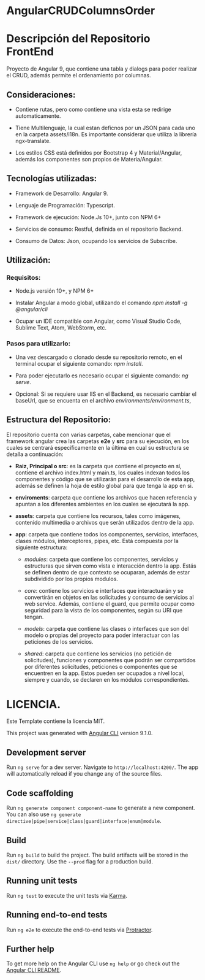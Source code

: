 # AngularCRUDColumnsOrder

Descripción del Repositorio FrontEnd
====================================

Proyecto de Angular 9, que contiene una tabla y dialogs para poder realizar el CRUD, además permite el ordenamiento por columnas.

Consideraciones:
----------------

-   Contiene rutas, pero como contiene una vista esta se redirige automaticamente.

-   Tiene Multilenguaje, la cual estan deficnos por un JSON para cada uno en la carpeta assets/i18n. Es importante considerar que utiliza la librería ngx-translate.

-   Los estilos CSS está definidos por Bootstrap 4 y Material/Angular, además los componentes son propios de Materia/Angular.


Tecnologías utilizadas:
-----------------------

-   Framework de Desarrollo: Angular 9.

-   Lenguaje de Programación: Typescript.

-   Framework de ejecución: Node.Js 10+, junto con NPM 6+

-   Servicios de consumo: Restful, definida en el repositorio Backend.

-   Consumo de Datos: Json, ocupando los servicios de Subscribe.

Utilización:
------------

### Requisitos:

-   Node.js versión 10+, y NPM 6+

-   Instalar Angular a modo global, utilizando el comando *npm install
    -g \@angular/cli*

-   Ocupar un IDE compatible con Angular, como Visual Studio Code,
    Sublime Text, Atom, WebStorm, etc.

### Pasos para utilizarlo:

-   Una vez descargado o clonado desde su repositorio remoto, en el
    terminal ocupar el siguiente comando: *npm install*.

-   Para poder ejecutarlo es necesario ocupar el siguiente comando: *ng serve*.

-   Opcional: Si se requiere usar IIS en el Backend, es necesario cambiar el baseUrl, que se encuenta en el archivo *environments/environment.ts*, 

Estructura del Repositorio:
---------------------------

El repositorio cuenta con varias carpetas, cabe mencionar que el
framework angular crea las carpetas **e2e** y **src** para su ejecución,
en los cuales se centrará específicamente en la última en cual su
estructura se detalla a continuación:

-   **Raiz, Principal o src**: es la carpeta que contiene el proyecto en
    sí, contiene el archivo index.html y main.ts, los cuales indexan
    todos los componentes y código que se utilizarán para el desarrollo
    de esta app, además se definen la hoja de estilo global para que
    tenga la app en si.

-   **enviroments**: carpeta que contiene los archivos que hacen
    referencia y apuntan a los diferentes ambientes en los cuales se
    ejecutará la app.

-   **assets**: carpeta que contiene los recursos, tales como imágenes,
    contenido multimedia o archivos que serán utilizados dentro de la
    app.

-   **app**: carpeta que contiene todos los componentes, servicios,
    interfaces, clases módulos, interceptores, pipes, etc. Está
    compuesta por la siguiente estructura:

    -   *modules*: carpeta que contiene los componentes, servicios y estructuras
        que sirven como vista e interacción dentro la app. Estás se 
        definen dentro de que contexto se ocuparan, además de estar 
        subdividido por los propios modulos.

    -   *core*: contiene los servicios e interfaces que interactuarán y
        se convertirán en objetos en las solicitudes y consumo de
        servicios al web service. Además, contiene el guard, que permite
        ocupar como seguridad para la vista de los componentes, según su
        URI que tengan.

    -   *models*: carpeta que contiene las clases o interfaces que son
        del modelo o propias del proyecto para poder interactuar con las
        peticiones de los servicios.

    -   *shared*: carpeta que contiene los servicios (no petición de
        solicitudes), funciones y componentes que podrán ser compartidos por
        diferentes solicitudes, peticiones o componentes que se
        encuentren en la app. Estos pueden ser ocupados a nivel local,
        siempre y cuando, se declaren en los módulos correspondientes.
        
LICENCIA.
==========
Este Template contiene la licencia MIT.


This project was generated with [Angular CLI](https://github.com/angular/angular-cli) version 9.1.0.

## Development server

Run `ng serve` for a dev server. Navigate to `http://localhost:4200/`. The app will automatically reload if you change any of the source files.

## Code scaffolding

Run `ng generate component component-name` to generate a new component. You can also use `ng generate directive|pipe|service|class|guard|interface|enum|module`.

## Build

Run `ng build` to build the project. The build artifacts will be stored in the `dist/` directory. Use the `--prod` flag for a production build.

## Running unit tests

Run `ng test` to execute the unit tests via [Karma](https://karma-runner.github.io).

## Running end-to-end tests

Run `ng e2e` to execute the end-to-end tests via [Protractor](http://www.protractortest.org/).

## Further help

To get more help on the Angular CLI use `ng help` or go check out the [Angular CLI README](https://github.com/angular/angular-cli/blob/master/README.md).
